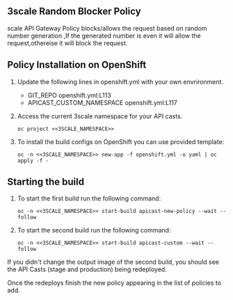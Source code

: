 
## 3scale Random Blocker Policy

scale API Gateway  Policy blocks/allows the request  based on random number generation ,If the generated number is even it will allow the request,othereise it will block the request.


## Policy Installation on OpenShift

1. Update the following lines in openshift.yml with your own envrironment.
	
    - GIT_REPO openshift.yml:L113
    - APICAST_CUSTOM_NAMESPACE openshift.yml:L117

2. Access the current 3scale namespace for your API casts.

   ```shell
   oc project <<3SCALE_NAMESPACE>>
   ```


3. To install the build configs on OpenShift you can use provided template:

   ```shell
   oc -n <<3SCALE_NAMESPACE>> new-app -f openshift.yml -o yaml | oc apply -f -
   ```

## Starting the build

1. To start the first build run the following command:

   ```shell
   oc -n <<3SCALE_NAMESPACE>> start-build apicast-new-policy --wait --follow
   ```

2. To start the second build run the following command:

   ```shell
   oc -n <<3SCALE_NAMESPACE>> start-build apicast-custom --wait --follow
   ```

If you didn't change the output image of the second build, you should see the API Casts (stage and production) being redeployed.

Once the redeploys finish the new policy appearing in the list of policies to add.

